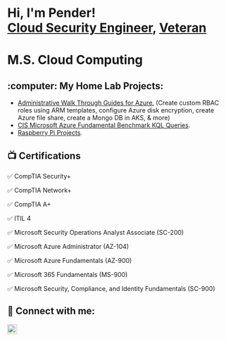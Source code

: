 <h1>Hi, I'm Pender! <br/><a href="https://github.com/apsessoms">Cloud Security Engineer</a>, <a href="https://www.linkedin.com/in/pendersessoms/">Veteran</a> <h1> M.S. Cloud Computing

<h2>:computer: My Home Lab Projects:</h2>

- [Administrative Walk Through Guides for Azure.](https://github.com/apsessoms/AzureCustomRBACRole) (Create custom RBAC roles using ARM templates, configure Azure disk encryption, create Azure file share, create a Mongo DB in AKS, & more)
- [CIS Microsoft Azure Fundamental Benchmark KQL Queries](https://github.com/apsessoms/AzureKQLBenchmarks).
- [Raspberry Pi Projects](https://github.com/apsessoms/RaspberryPiProjects). 

<h2>📺 Certifications</h2>

:white_check_mark: CompTIA Security+

:white_check_mark: CompTIA Network+

:white_check_mark: CompTIA A+

:white_check_mark: ITIL 4

:white_check_mark: Microsoft Security Operations Analyst Associate (SC-200)

:white_check_mark: Microsoft Azure Administrator (AZ-104)

:white_check_mark: Microsoft Azure Fundamentals (AZ-900)

:white_check_mark: Microsoft 365 Fundamentals (MS-900)

:white_check_mark: Microsoft Security, Compliance, and Identity Fundamentals (SC-900)

<h2> 🤳 Connect with me:</h2>

[<img align="left" alt="PenderSessoms | LinkedIn" width="22px" src="https://cdn.jsdelivr.net/npm/simple-icons@v3/icons/linkedin.svg" />][linkedin]

[linkedin]: https://www.linkedin.com/in/pendersessoms/

<!--
**joshmadakor1/joshmadakor1** is a ✨ _special_ ✨ repository because its `README.md` (this file) appears on your GitHub profile.

Here are some ideas to get you started:

- 🔭 I’m currently working on ...
- 🌱 I’m currently learning ...
- 👯 I’m looking to collaborate on ...
- 🤔 I’m looking for help with ...
- 💬 Ask me about ...
- 📫 How to reach me: ...
- 😄 Pronouns: ...
- ⚡ Fun fact: ...
-->

